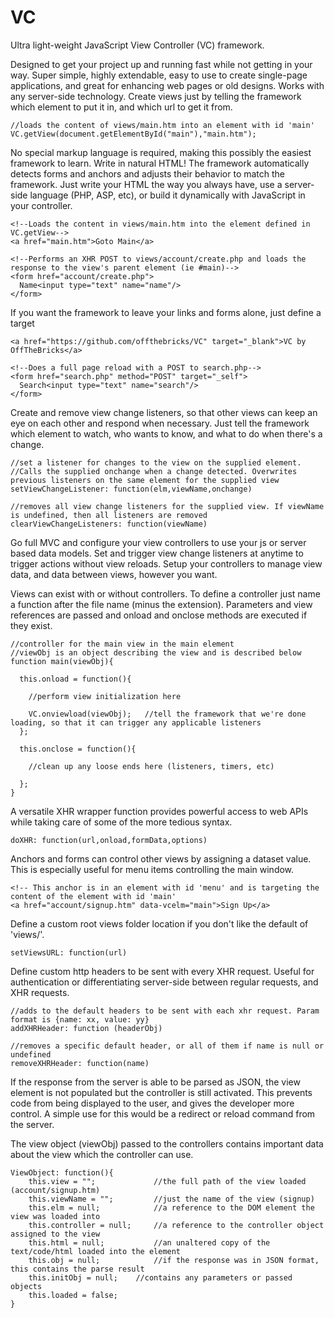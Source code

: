 # VC
Ultra light-weight JavaScript View Controller (VC) framework.

Designed to get your project up and running fast while not getting in your way. Super simple, highly extendable, easy to use to create single-page applications, and great for enhancing web pages or old designs. Works with any server-side technology. Create views just by telling the framework which element to put it in, and which url to get it from.
```
//loads the content of views/main.htm into an element with id 'main'
VC.getView(document.getElementById("main"),"main.htm");
```
No special markup language is required, making this possibly the easiest framework to learn. Write in natural HTML! The framework automatically detects forms and anchors and adjusts their behavior to match the framework. Just write your HTML the way you always have, use a server-side language (PHP, ASP, etc), or build it dynamically with JavaScript in your controller.
```
<!--Loads the content in views/main.htm into the element defined in VC.getView-->
<a href="main.htm">Goto Main</a>
```
```
<!--Performs an XHR POST to views/account/create.php and loads the response to the view's parent element (ie #main)-->
<form href="account/create.php">
  Name<input type="text" name="name"/>
</form>
```
If you want the framework to leave your links and forms alone, just define a target
```
<a href="https://github.com/offthebricks/VC" target="_blank">VC by OffTheBricks</a>
```
```
<!--Does a full page reload with a POST to search.php-->
<form href="search.php" method="POST" target="_self">
  Search<input type="text" name="search"/>
</form>
```
Create and remove view change listeners, so that other views can keep an eye on each other and respond when necessary. Just tell the framework which element to watch, who wants to know, and what to do when there's a change.
```
//set a listener for changes to the view on the supplied element.
//Calls the supplied onchange when a change detected. Overwrites previous listeners on the same element for the supplied view
setViewChangeListener: function(elm,viewName,onchange)

//removes all view change listeners for the supplied view. If viewName is undefined, then all listeners are removed
clearViewChangeListeners: function(viewName)
```
Go full MVC and configure your view controllers to use your js or server based data models. Set and trigger view change listeners at anytime to trigger actions without view reloads. Setup your controllers to manage view data, and data between views, however you want.

Views can exist with or without controllers. To define a controller just name a function after the file name (minus the extension). Parameters and view references are passed and onload and onclose methods are executed if they exist.
```
//controller for the main view in the main element
//viewObj is an object describing the view and is described below
function main(viewObj){
  
  this.onload = function(){
    
    //perform view initialization here
    
    VC.onviewload(viewObj);   //tell the framework that we're done loading, so that it can trigger any applicable listeners
  };
  
  this.onclose = function(){
    
    //clean up any loose ends here (listeners, timers, etc)
    
  };
}
```
A versatile XHR wrapper function provides powerful access to web APIs while taking care of some of the more tedious syntax.
```
doXHR: function(url,onload,formData,options)
```
Anchors and forms can control other views by assigning a dataset value. This is especially useful for menu items controlling the main window.
```
<!-- This anchor is in an element with id 'menu' and is targeting the content of the element with id 'main'
<a href="account/signup.htm" data-vcelm="main">Sign Up</a>
```
Define a custom root views folder location if you don't like the default of 'views/'.
```
setViewsURL: function(url)
```
Define custom http headers to be sent with every XHR request. Useful for authentication or differentiating server-side between regular requests, and XHR requests.
```
//adds to the default headers to be sent with each xhr request. Param format is {name: xx, value: yy}
addXHRHeader: function (headerObj)

//removes a specific default header, or all of them if name is null or undefined
removeXHRHeader: function(name)
```
If the response from the server is able to be parsed as JSON, the view element is not populated but the controller is still activated. This prevents code from being displayed to the user, and gives the developer more control. A simple use for this would be a redirect or reload command from the server.

The view object (viewObj) passed to the controllers contains important data about the view which the controller can use.
```
ViewObject: function(){
    this.view = "";             //the full path of the view loaded (account/signup.htm)
    this.viewName = "";         //just the name of the view (signup)
    this.elm = null;            //a reference to the DOM element the view was loaded into
    this.controller = null;     //a reference to the controller object assigned to the view
    this.html = null;           //an unaltered copy of the text/code/html loaded into the element
    this.obj = null;            //if the response was in JSON format, this contains the parse result
    this.initObj = null;	//contains any parameters or passed objects
    this.loaded = false;
}
```
